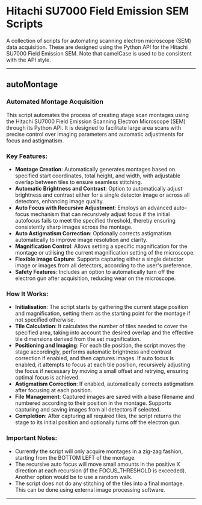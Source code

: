 # Hitachi SU7000 Field Emission SEM Scripts
A collection of scripts for automating scanning electron microscope (SEM) data acquisition. These are designed using the Python API for the Hitachi SU7000 Field Emission SEM. Note that camelCase is used to be consistent with the API style.

***

## autoMontage 
### Automated Montage Acquisition
This script automates the process of creating stage scan montages using the Hitachi SU7000 Field Emission Scanning Electron Microscope (SEM) through its Python API. It is designed to facilitate large area scans with precise control over imaging parameters and automatic adjustments for focus and astigmatism.

### Key Features:
- **Montage Creation**: Automatically generates montages based on specified start coordinates, total height, and width, with adjustable overlap between tiles to ensure seamless stitching.
- **Automatic Brightness and Contrast**: Option to automatically adjust brightness and contrast either for a single detector image or across all detectors, enhancing image quality.
- **Auto Focus with Recursive Adjustment**: Employs an advanced auto-focus mechanism that can recursively adjust focus if the initial autofocus fails to meet the specified threshold, thereby ensuring consistently sharp images across the montage.
- **Auto Astigmatism Correction**: Optionally corrects astigmatism automatically to improve image resolution and clarity.
- **Magnification Control**: Allows setting a specific magnification for the montage or utilising the current magnification setting of the microscope.
- **Flexible Image Capture**: Supports capturing either a single detector image or images from all detectors, according to the user's preference.
- **Safety Features**: Includes an option to automatically turn off the electron gun after acquisition, reducing wear on the microscope.

### How It Works:
- **Initialisation**: The script starts by gathering the current stage position and magnification, setting them as the starting point for the montage if not specified otherwise.
- **Tile Calculation**: It calculates the number of tiles needed to cover the specified area, taking into account the desired overlap and the effective tile dimensions derived from the set magnification.
- **Positioning and Imaging**: For each tile position, the script moves the stage accordingly, performs automatic brightness and contrast correction if enabled, and then captures images. If auto focus is enabled, it attempts to focus at each tile position, recursively adjusting the focus if necessary by moving a small offset and retrying, ensuring optimal focus is achieved.
- **Astigmatism Correction**: If enabled, automatically corrects astigmatism after focusing at each position.
- **File Management**: Captured images are saved with a base filename and numbered according to their position in the montage. Supports capturing and saving images from all detectors if selected.
- **Completion**: After capturing all required tiles, the script returns the stage to its initial position and optionally turns off the electron gun.

### Important Notes:
- Currently the script will only acquire montages in a zig-zag fashion, starting from the BOTTOM LEFT of the montage.
- The recursive auto focus will move small amounts in the positive X direction at each recursion (if the FOCUS_THRESHOLD is exceeded). Another option would be to use a random walk.
- The script does not do any stitching of the tiles into a final montage. This can be done using external image processing software.

***

